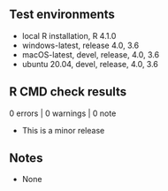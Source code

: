 ## Test environments

* local R installation, R 4.1.0
* windows-latest, release 4.0, 3.6
* macOS-latest, devel, release, 4.0, 3.6
* ubuntu 20.04, devel, release, 4.0, 3.6

## R CMD check results

0 errors | 0 warnings | 0 note

* This is a minor release

## Notes

* None
